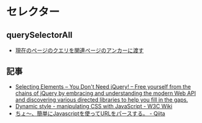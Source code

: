 # セレクター

## querySelectorAll

- [現在のページのクエリを関連ページのアンカーに渡す](querySelectorAll.md)

## 記事

- [Selecting Elements – You Don't Need jQuery! – Free yourself from the chains of jQuery by embracing and understanding the modern Web API and discovering various directed libraries to help you fill in the gaps.](https://blog.garstasio.com/you-dont-need-jquery/selectors/)
- [Dynamic style - manipulating CSS with JavaScript - W3C Wiki](https://www.w3.org/wiki/Dynamic_style_-_manipulating_CSS_with_JavaScript)
- [ちょ〜、簡単にJavascriptを使ってURLをパースする。 - Qiita](https://qiita.com/johna1203/items/cef6826c1824228850a8)
